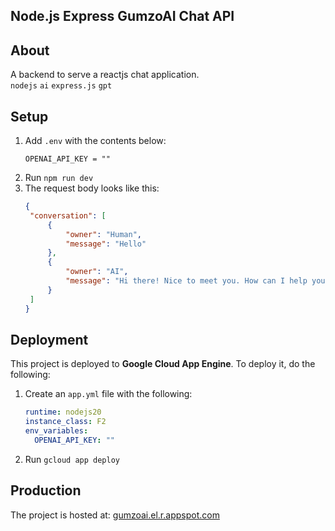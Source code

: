 ## Node.js Express GumzoAI Chat API

## About
A backend to serve a reactjs chat application.\
`nodejs` `ai` `express.js` `gpt`

## Setup

1. Add `.env` with the contents below:
   ```properties
   OPENAI_API_KEY = ""
   ```
2. Run `npm run dev`
3. The request body looks like this:
   ```json
   {
    "conversation": [
        {
            "owner": "Human",
            "message": "Hello"
        },
        {
            "owner": "AI",
            "message": "Hi there! Nice to meet you. How can I help you today?"
        }
    ]
   }
   ```

## Deployment

This project is deployed to **Google Cloud App Engine**. To deploy it, do the following:
1. Create an `app.yml` file with the following:
   ```yml
   runtime: nodejs20
   instance_class: F2
   env_variables:
     OPENAI_API_KEY: ""
   ```
3. Run `gcloud app deploy`

## Production 
The project is hosted at:
[gumzoai.el.r.appspot.com](https://gumzoai.el.r.appspot.com)

